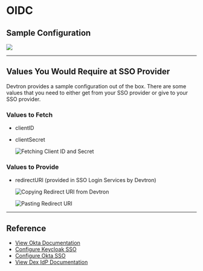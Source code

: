# OIDC

## Sample Configuration

![](https://devtron-public-asset.s3.us-east-2.amazonaws.com/images/global-configurations/sso-login-service/oidc.jpg)

***

## Values You Would Require at SSO Provider

Devtron provides a sample configuration out of the box. There are some values that you need to either get from your SSO provider or give to your SSO provider.

### Values to Fetch

* clientID
*   clientSecret

    ![Fetching Client ID and Secret](https://devtron-public-asset.s3.us-east-2.amazonaws.com/images/global-configurations/sso-login-service/secret/oidc-id-secret.jpg)

### Values to Provide

*   redirectURI (provided in SSO Login Services by Devtron)

    ![Copying Redirect URI from Devtron](https://devtron-public-asset.s3.us-east-2.amazonaws.com/images/global-configurations/sso-login-service/redirect/oidc-redurl.jpg)

    ![Pasting Redirect URI](https://devtron-public-asset.s3.us-east-2.amazonaws.com/images/global-configurations/sso-login-service/redirect/oidc-redirect.jpg)

***

## Reference

* [View Okta Documentation](https://developer.okta.com/docs/guides/find-your-app-credentials/main/)
* [Configure Keycloak SSO](keycloak.md)
* [Configure Okta SSO](okta.md)
* [View Dex IdP Documentation](https://dexidp.io/docs/connectors/oidc/)
